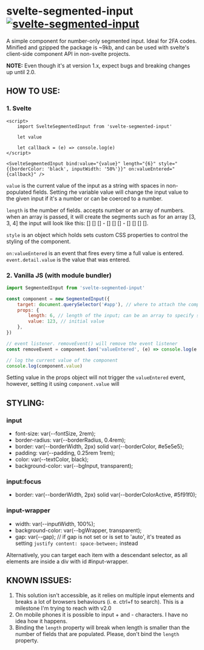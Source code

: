 # svelte-segmented-input [![svelte-segmented-input](https://img.shields.io/badge/-svelte--segmented--input-orange)](https://github.com/ZuriPL/svelte-segmented-input)

A simple component for number-only segmented input. Ideal for 2FA codes. Minified and gzipped the package is ~9kb, and can be used with svelte's client-side component API in non-svelte projects.

**NOTE:** Even though it's at version 1.x, expect bugs and breaking changes up until 2.0.

## HOW TO USE:

### 1. Svelte

```svelte
<script>
    import SvelteSegmentedInput from 'svelte-segmented-input'

    let value

    let callback = (e) => console.log(e)
</script>

<SvelteSegmentedInput bind:value="{value}" length="{6}" style="{{borderColor: 'black', inputWidth: '50%'}}" on:valueEntered="{callback}" />
```

`value` is the current value of the input as a string with spaces in non-populated fields. Setting rhe variable value will change the input value to the given input if it's a number or can be coerced to a number.

`length` is the number of fields. accepts number or an array of numbers. when an array is passed, it will create the segments such as for an array [3, 3, 4] the input will look like this: [] [] [] - [] [] [] - [] [] [] [].

`style` is an object which holds sets custom CSS properties to control the styling of the component.

`on:valueEntered` is an event that fires every time a full value is entered. `event.detail.value` is the value that was entered.

### 2. Vanilla JS (with module bundler)

```javascript
import SegmentedInput from 'svelte-segmented-input'

const component = new SegmentedInput({
	target: document.querySelector('#app'), // where to attach the component in the DOM
	props: {
		length: 6, // length of the input; can be an array to specify segments
		value: 123, // initial value
	},
})

// event listener. removeEvent() will remove the event listener
const removeEvent = component.$on('valueEntered', (e) => console.log(e.detail.value))

// log the current value of the component
console.log(component.value)
```

Setting value in the props object will not trigger the `valueEntered` event, however, setting it using `component.value` will

## STYLING:

### input

-   font-size: var(--fontSize, 2rem);
-   border-radius: var(--borderRadius, 0.4rem);
-   border: var(--borderWidth, 2px) solid var(--borderColor, #e5e5e5);
-   padding: var(--padding, 0.25rem 1rem);
-   color: var(--textColor, black);
-   background-color: var(--bgInput, transparent);

### input:focus

-   border: var(--borderWidth, 2px) solid var(--borderColorActive, #5f91f0);

### input-wrapper

-   width: var(--inputWidth, 100%);
-   background-color: var(--bgWrapper, transparent);
-   gap: var(--gap);
    // if gap is not set or is set to 'auto', it's treated as setting `justify content: space-between;` instead

Alternatively, you can target each item with a descendant selector, as all elements are inside a div with id #input-wrapper.

## KNOWN ISSUES:

1. This solution isn't accessible, as it relies on multiple input elements and breaks a lot of browsers behaviours (i. e. ctrl+f to search). This is a milestone I'm trying to reach with v2.0
2. On mobile phones it is possible to input + and - characters. I have no idea how it happens.
3. Binding the `length` property will break when length is smaller than the number of fields that are populated. Please, don't bind the `length` property.
